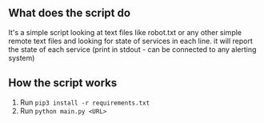 ## What does the script do
It's a simple script looking at text files like robot.txt or any other simple remote text files and looking for state of services in each line. it will report the state of each service (print in stdout - can be connected to any alerting system) 
## How the script works
1. Run `pip3 install -r requirements.txt`
2. Run `python main.py <URL>`


